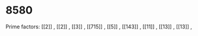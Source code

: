 # 8580

Prime factors: [[2]] , [[2]] , [[3]] , [[715]] , [[5]] , [[143]] , [[11]] , [[13]] , [[13]] , 